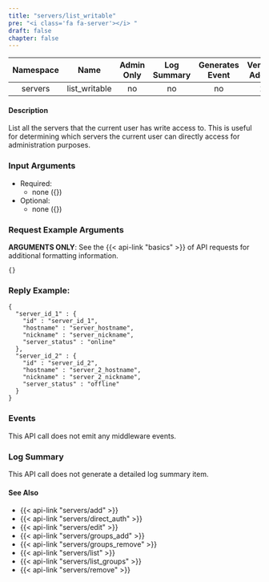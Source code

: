```yaml
---
title: "servers/list_writable"
pre: "<i class='fa fa-server'></i> "
draft: false
chapter: false
---
```


| Namespace | Name | Admin Only | Log Summary | Generates Event | Version Added
|:----------------:|:--------:|:--------:|:--------:|:--------:|:---:|
| servers | list_writable | no | no | no | 1 |

#### Description
List all the servers that the current user has write access to. This is useful for determining which servers the current user can directly access for administration purposes.

### Input Arguments
* Required:
   * none ({})
* Optional:
   * none ({})


### Request Example Arguments
**ARGUMENTS ONLY**: See the {{< api-link "basics" >}} of API requests for additional formatting information.

```
{}
```

### Reply Example:
```
{
  "server_id_1" : {
    "id" : "server_id_1",
    "hostname" : "server_hostname",
    "nickname" : "server_nickname",
    "server_status" : "online"
  },
  "server_id_2" : {
    "id" : "server_id_2",
    "hostname" : "server_2_hostname",
    "nickname" : "server_2_nickname",
    "server_status" : "offline"
  }
}
```

### Events
This API call does not emit any middleware events.

### Log Summary
This API call does not generate a detailed log summary item.

#### See Also
* {{< api-link "servers/add" >}}
* {{< api-link "servers/direct_auth" >}}
* {{< api-link "servers/edit" >}}
* {{< api-link "servers/groups_add" >}}
* {{< api-link "servers/groups_remove" >}}
* {{< api-link "servers/list" >}}
* {{< api-link "servers/list_groups" >}}
* {{< api-link "servers/remove" >}}
